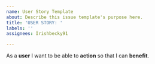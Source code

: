 ```yaml
---
name: User Story Template
about: Describe this issue template's purpose here.
title: 'USER STORY: '
labels: ''
assignees: Irishbecky91

---
```


As a **user** I want to be able to **action** so that I can **benefit**.

